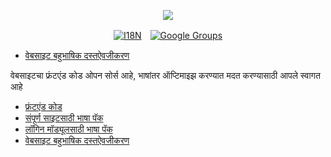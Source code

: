 <p align="center"><a href="https://wac.tax"><img src="https://cdn.jsdelivr.net/gh/wactax/img/logo.svg"/></a></p><p align="center"><a href="https://github.com/wactax/wac.tax/blob/main/doc/README.md#readme"><img alt="I18N" src="https://cdn.jsdelivr.net/gh/wactax/img/t.svg"/></a>　<a href="https://groups.google.com/u/2/g/wactax"><img alt="Google Groups" src="https://cdn.jsdelivr.net/gh/wactax/img/g-groups.svg"/></a></p>

* [वेबसाइट बहुभाषिक दस्तऐवजीकरण](https://github.com/xxai-doc)

वेबसाइटचा फ्रंटएंड कोड ओपन सोर्स आहे, भाषांतर ऑप्टिमाइझ करण्यात मदत करण्यासाठी आपले स्वागत आहे

* [फ्रंटएंड कोड](https://github.com/xxai-art/web)
* [संपूर्ण साइटसाठी भाषा पॅक](https://github.com/xxai-art/web/tree/main/i18n)
* [लॉगिन मॉड्यूलसाठी भाषा पॅक](https://github.com/wacpkg/user/tree/main/ui.i18n)
* [वेबसाइट बहुभाषिक दस्तऐवजीकरण](https://github.com/xxai-doc)
